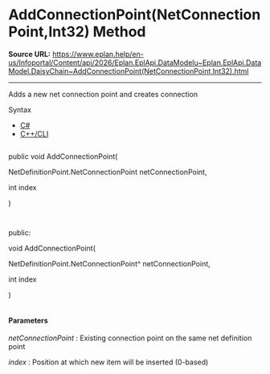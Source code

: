 # AddConnectionPoint(NetConnectionPoint,Int32) Method

**Source URL:** https://www.eplan.help/en-us/Infoportal/Content/api/2026/Eplan.EplApi.DataModelu~Eplan.EplApi.DataModel.DaisyChain~AddConnectionPoint(NetConnectionPoint,Int32).html

---

Adds a new net connection point and creates connection

Syntax

- [C#](#i-syntax-CS)
- [C++/CLI](#i-syntax-CPP2005)

```
```
public void AddConnectionPoint( 

   NetDefinitionPoint.NetConnectionPoint netConnectionPoint,

   int index

)
```
```

```
```
public:

void AddConnectionPoint( 

   NetDefinitionPoint.NetConnectionPoint^ netConnectionPoint,

   int index

)
```
```

#### Parameters

*netConnectionPoint*
:   Existing connection point on the same net definition point

*index*
:   Position at which new item will be inserted (0-based)
